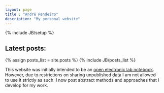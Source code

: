 ```yaml
---
layout: page
title : "André Rendeiro"
description: "My personal website"
---
```

{% include JB/setup %}

<h2>Latest posts:</h2>
{% assign posts_list = site.posts %}
{% include JB/posts_list %}

<br>

<p>This website was initially intended to be an <a href='http://andre-rendeiro.me/2014/10/29/notebook'>open electronic lab notebook</a>. However, due to restrictions on sharing unpublished data I am not allowed to use it strictly as such. I now post abstract methods and approaches that I develop for my work.</p>
